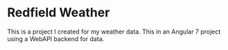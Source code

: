 # Redfield Weather
This is a project I created for my weather data.  This in an Angular 7 project using a WebAPI backend for data.

